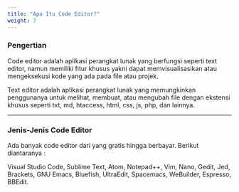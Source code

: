 ```yaml
---
title: "Apa Itu Code Editor?"
weight: 7
---
```


### Pengertian

Code editor adalah aplikasi perangkat lunak yang berfungsi seperti text editor, namun memiliki fitur khusus yakni dapat memvisualisasikan atau mengeksekusi kode yang ada pada file atau projek.

Text editor adalah aplikasi perangkat lunak yang memungkinkan penggunanya untuk melihat, membuat, atau mengubah file dengan ekstensi khusus seperti txt, md, htaccess, html, css, js, php, dan lainnya.

---

### Jenis-Jenis Code Editor

Ada banyak code editor dari yang gratis hingga berbayar. Berikut diantaranya :

Visual Studio Code, Sublime Text, Atom, Notepad++, Vim, Nano, Gedit, Jed, Brackets, GNU Emacs, Bluefish, UltraEdit, Spacemacs, WeBuilder, Espresso, BBEdit.